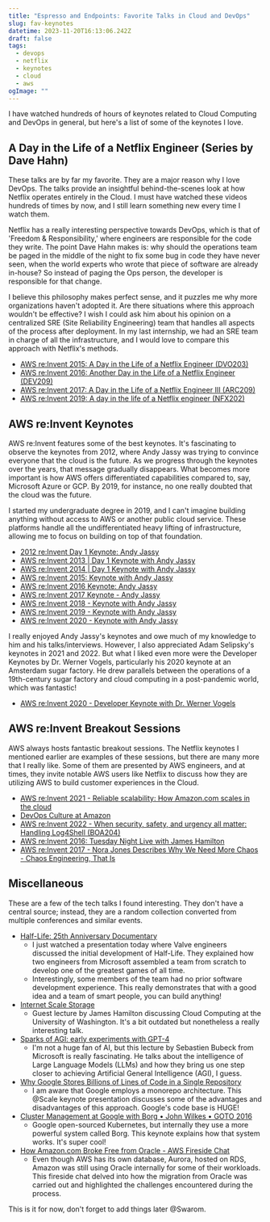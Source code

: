 ```yaml
---
title: "Espresso and Endpoints: Favorite Talks in Cloud and DevOps"
slug: fav-keynotes
datetime: 2023-11-20T16:13:06.242Z
draft: false
tags:
  - devops
  - netflix
  - keynotes
  - cloud
  - aws
ogImage: ""
---
```


I have watched hundreds of hours of keynotes related to Cloud Computing and DevOps in general, but here's a list of some of the keynotes I love.


## A Day in the Life of a Netflix Engineer (Series by Dave Hahn)

These talks are by far my favorite. They are a major reason why I love DevOps. The talks provide an insightful behind-the-scenes look at how Netflix operates entirely in the Cloud. I must have watched these videos hundreds of times by now, and I still learn something new every time I watch them.

Netflix has a really interesting perspective towards DevOps, which is that of 'Freedom & Responsibility,' where engineers are responsible for the code they write. The point Dave Hahn makes is: why should the operations team be paged in the middle of the night to fix some bug in code they have never seen, when the world experts who wrote that piece of software are already in-house? So instead of paging the Ops person, the developer is responsible for that change.

I believe this philosophy makes perfect sense, and it puzzles me why more organizations haven't adopted it. Are there situations where this approach wouldn't be effective? I wish I could ask him about his opinion on a centralized SRE (Site Reliability Engineering) team that handles all aspects of the process after deployment. In my last internship, we had an SRE team in charge of all the infrastructure, and I would love to compare this approach with Netflix's methods.

- [AWS re:Invent 2015: A Day in the Life of a Netflix Engineer (DVO203)](https://youtu.be/-mL3zT1iIKw?si=jslxUoo3KgouC29j)
- [AWS re:Invent 2016: Another Day in the Life of a Netflix Engineer (DEV209)](https://youtu.be/aWgtRKfrtMY?si=ELki0cgtl0z2QWbI)
- [AWS re:Invent 2017: A Day in the Life of a Netflix Engineer III (ARC209)](https://youtu.be/T_D1G42G0dE?si=oeRts0JGHp10c8us)
- [AWS re:Invent 2019: A day in the life of a Netflix engineer (NFX202)](https://youtu.be/0QS1TWLooo0?si=6S8yK3Dupya2In-_)

## AWS re:Invent Keynotes 

AWS re:Invent features some of the best keynotes. It's fascinating to observe the keynotes from 2012, where Andy Jassy was trying to convince everyone that the cloud is the future. As we progress through the keynotes over the years, that message gradually disappears. What becomes more important is how AWS offers differentiated capabilities compared to, say, Microsoft Azure or GCP. By 2019, for instance, no one really doubted that the cloud was the future. 

I started my undergraduate degree in 2019, and I can't imagine building anything without access to AWS or another public cloud service. These platforms handle all the undifferentiated heavy lifting of infrastructure, allowing me to focus on building on top of that foundation.

- [2012 re:Invent Day 1 Keynote: Andy Jassy](https://youtu.be/8FJ5DBLSFe4?si=2XNCzvqLdHPfVWRJ)
- [AWS re:Invent 2013 | Day 1 Keynote with Andy Jassy](https://youtu.be/8ISQbdZ7WWc?si=Jah4QRq51HaesUpe)
- [AWS re:Invent 2014 | Day 1 Keynote with Andy Jassy](https://youtu.be/zp0Qv4N3uXQ?si=8t-DMiz1oNcKwMjJ)
- [AWS re:Invent 2015: Keynote with Andy Jassy](https://youtu.be/D5-ifl7KJ00?si=_uUNkbuX80nsA7fr)
- [AWS re:Invent 2016 Keynote: Andy Jassy](https://youtu.be/8RrbUyw9uSg?si=gzxP7Iy0xHa0t4-a)
- [AWS re:Invent 2017 Keynote - Andy Jassy](https://youtu.be/1IxDLeFQKPk?si=FBt6U9NmKcdNQ_s0)
- [AWS re:Invent 2018 - Keynote with Andy Jassy](https://youtu.be/ZOIkOnW640A?si=EA6iUlQbxKVijpF9)
- [AWS re:Invent 2019 - Keynote with Andy Jassy](https://youtu.be/7-31KgImGgU?si=yfrZAAVAseuUyBIT)
- [AWS re:Invent 2020 - Keynote with Andy Jassy](https://youtu.be/xZ3k7Fd6_eU?si=mex8hChaO1cFtThq)

I really enjoyed Andy Jassy's keynotes and owe much of my knowledge to him and his talks/interviews. However, I also appreciated Adam Selipsky's keynotes in 2021 and 2022. But what I liked even more were the Developer Keynotes by Dr. Werner Vogels, particularly his 2020 keynote at an Amsterdam sugar factory. He drew parallels between the operations of a 19th-century sugar factory and cloud computing in a post-pandemic world, which was fantastic!

- [AWS re:Invent 2020 - Developer Keynote with Dr. Werner Vogels](https://youtu.be/jt-gV1YwmnI?si=QXxDQhv9S0j4Dg8s)

## AWS re:Invent Breakout Sessions 

AWS always hosts fantastic breakout sessions. The Netflix keynotes I mentioned earlier are examples of these sessions, but there are many more that I really like. Some of them are presented by AWS engineers, and at times, they invite notable AWS users like Netflix to discuss how they are utilizing AWS to build customer experiences in the Cloud.

- [AWS re:Invent 2021 - Reliable scalability: How Amazon.com scales in the cloud](https://youtu.be/_AhfV5LZmvo?si=4FDxmf_lTFI97SAc)
- [DevOps Culture at Amazon](https://youtu.be/mBU3AJ3j1rg?si=P3mWfxSEKiSZm5zI)
- [AWS re:Invent 2022 - When security, safety, and urgency all matter: Handling Log4Shell (BOA204)](https://youtu.be/pkPkm7W6rGg?si=drR-PncL-qsNbBjl)
- [AWS re:Invent 2016: Tuesday Night Live with James Hamilton](https://youtu.be/AyOAjFNPAbA?si=rn3r7FNOb8YPetcV)
- [AWS re:Invent 2017 - Nora Jones Describes Why We Need More Chaos - Chaos Engineering, That Is
](https://youtu.be/rgfww8tLM0A?si=CYck1qytNhE3YnW1)


## Miscellaneous

These are a few of the tech talks I found interesting. They don't have a central source; instead, they are a random collection converted from multiple conferences and similar events.

- [Half-Life: 25th Anniversary Documentary](https://youtu.be/TbZ3HzvFEto?si=274_BQSA73wjENKA)
  - I just watched a presentation today where Valve engineers discussed the initial development of Half-Life. They explained how two engineers from Microsoft assembled a team from scratch to develop one of the greatest games of all time.
  - Interestingly, some members of the team had no prior software development experience. This really demonstrates that with a good idea and a team of smart people, you can build anything!
- [Internet Scale Storage](https://youtu.be/aS-FI4eTods?si=lnpk0_w8xUxinkSW)
  - Guest lecture by James Hamilton discussing Cloud Computing at the University of Washington. It's a bit outdated but nonetheless a really interesting talk.
- [Sparks of AGI: early experiments with GPT-4](https://youtu.be/qbIk7-JPB2c?si=bnpFNbdb50d9XzdN)
  - I'm not a huge fan of AI, but this lecture by Sebastien Bubeck from Microsoft is really fascinating. He talks about the intelligence of Large Language Models (LLMs) and how they bring us one step closer to achieving Artificial General Intelligence (AGI), I guess.
- [Why Google Stores Billions of Lines of Code in a Single Repository](https://youtu.be/W71BTkUbdqE?si=zBxNwvimnRy0MRQZ)
  - I am aware that Google employs a monorepo architecture. This @Scale keynote presentation discusses some of the advantages and disadvantages of this approach. Google's code base is HUGE!
- [Cluster Management at Google with Borg • John Wilkes • GOTO 2016](https://youtu.be/0W49z8hVn0k?si=m3SKT7QXPgKKlzL3)
  - Google open-sourced Kubernetes, but internally they use a more powerful system called Borg. This keynote explains how that system works. It's super cool!
- [How Amazon.com Broke Free from Oracle - AWS Fireside Chat](https://youtu.be/DqTiS-EJTXY?si=tzDaWlTs8nMhiGF8)
  - Even though AWS has its own database, Aurora, hosted on RDS, Amazon was still using Oracle internally for some of their workloads. This fireside chat delved into how the migration from Oracle was carried out and highlighted the challenges encountered during the process.

This is it for now, don't forget to add things later @Swarom.